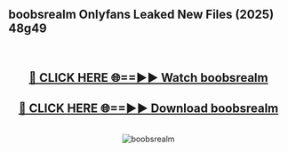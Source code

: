 <h2>boobsrealm Onlyfans Leaked New Files (2025) 48g49</h2>
<br>
<div align="center">
<h2><a href="https://mediafiles.top/boobsrealm&ref=git" rel="nofollow">🔴 CLICK HERE 🌐==►► Watch boobsrealm</a></h2>
<h2><a href="https://mediafiles.top/boobsrealm&ref=git" rel="nofollow">🔴 CLICK HERE 🌐==►► Download boobsrealm</a></h2>
<br>
<a href="https://mediafiles.top/boobsrealm&ref=git" rel="nofollow" data-target="animated-image.originalLink"><img src="https://i.ibb.co.com/xMMVF88/686577567.gif" alt="boobsrealm" style="max-width: 100%; display: inline-block;" data-target="animated-image.originalImage"></a>
</div>
<br>
<br>